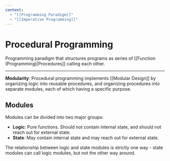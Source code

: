 ```yaml
---
context:
  - "[[Programming Paradigm]]"
  - "[[Imperative Programming]]"
---
```


# Procedural Programming

Programming paradigm that structures programs as series of [[Function (Programming)|Procedures]] calling each other.

---

**Modularity**: Procedural programming implements [[Modular Design]] by organizing logic into reusable procedures, and organizing procedures into separate modules, each of which having a specific purpose.

## Modules

Modules can be divided into two major groups:

- **Logic**: Pure functions. Should not contain internal state, and should not reach out for external state.
- **State**: May contain internal state and may reach out for external state.

The relationship between logic and state modules is strictly one way - state modules can call logic modules, but not the other way around.
